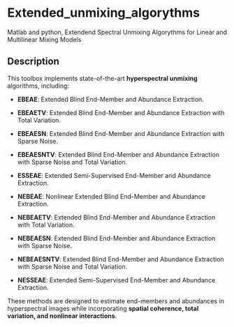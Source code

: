 # Extended_unmixing_algorythms
Matlab and python, Extendend Spectral Unmixing Algorythms for Linear and Multilinear Mixing Models 

##  Description
This toolbox implements state-of-the-art **hyperspectral unmixing** algorithms, including:
- **EBEAE**: Extended Blind End-Member and Abundance Extraction.
- **EBEAETV**: Extended Blind End-Member and Abundance Extraction with Total Variation.
- **EBEAESN**: Extended Blind End-Member and Abundance Extraction with Sparse Noise.
- **EBEAESNTV**: Extended Blind End-Member and Abundance Extraction with Sparse Noise and Total Variation.
- **ESSEAE**: Extended Semi-Supervised End-Member and Abundance Extraction.


- **NEBEAE**: Nonlinear Extended Blind End-Member and Abundance Extraction.
- **NEBEAETV**: Extended Blind End-Member and Abundance Extraction with Total Variation.
- **NEBEAESN**: Extended Blind End-Member and Abundance Extraction with Sparse Noise.
- **NEBEAESNTV**: Extended Blind End-Member and Abundance Extraction with Sparse Noise and Total Variation.
- **NESSEAE**: Extended Semi-Supervised End-Member and Abundance Extraction.

These methods are designed to estimate end-members and abundances in hyperspectral images while incorporating **spatial coherence, total variation, and nonlinear interactions**.

